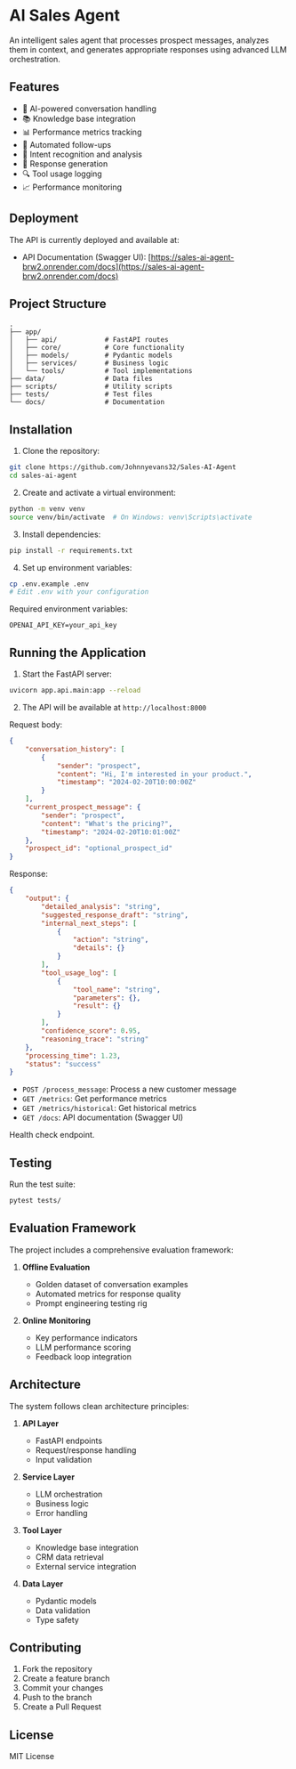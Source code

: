 # AI Sales Agent

An intelligent sales agent that processes prospect messages, analyzes them in context, and generates appropriate responses using advanced LLM orchestration.

## Features

- 🤖 AI-powered conversation handling
- 📚 Knowledge base integration
- 📊 Performance metrics tracking
- 🔄 Automated follow-ups
- 🎯 Intent recognition and analysis
- 📝 Response generation
- 🔍 Tool usage logging
- 📈 Performance monitoring

## Deployment

The API is currently deployed and available at:

- API Documentation (Swagger UI): [https://sales-ai-agent-brw2.onrender.com/docs](https://sales-ai-agent-brw2.onrender.com/docs)

## Project Structure
```
.
├── app/
│   ├── api/            # FastAPI routes
│   ├── core/           # Core functionality
│   ├── models/         # Pydantic models
│   ├── services/       # Business logic
│   └── tools/          # Tool implementations
├── data/               # Data files
├── scripts/            # Utility scripts
├── tests/              # Test files
└── docs/               # Documentation
```

## Installation

1. Clone the repository:
```bash
git clone https://github.com/Johnnyevans32/Sales-AI-Agent
cd sales-ai-agent
```

2. Create and activate a virtual environment:
```bash
python -m venv venv
source venv/bin/activate  # On Windows: venv\Scripts\activate
```

3. Install dependencies:
```bash
pip install -r requirements.txt
```

4. Set up environment variables:
```bash
cp .env.example .env
# Edit .env with your configuration
```

Required environment variables:
```
OPENAI_API_KEY=your_api_key
```

## Running the Application

1. Start the FastAPI server:
```bash
uvicorn app.api.main:app --reload
```

2. The API will be available at `http://localhost:8000`

Request body:
```json
{
    "conversation_history": [
        {
            "sender": "prospect",
            "content": "Hi, I'm interested in your product.",
            "timestamp": "2024-02-20T10:00:00Z"
        }
    ],
    "current_prospect_message": {
        "sender": "prospect",
        "content": "What's the pricing?",
        "timestamp": "2024-02-20T10:01:00Z"
    },
    "prospect_id": "optional_prospect_id"
}
```

Response:
```json
{
    "output": {
        "detailed_analysis": "string",
        "suggested_response_draft": "string",
        "internal_next_steps": [
            {
                "action": "string",
                "details": {}
            }
        ],
        "tool_usage_log": [
            {
                "tool_name": "string",
                "parameters": {},
                "result": {}
            }
        ],
        "confidence_score": 0.95,
        "reasoning_trace": "string"
    },
    "processing_time": 1.23,
    "status": "success"
}
```

- `POST /process_message`: Process a new customer message
- `GET /metrics`: Get performance metrics
- `GET /metrics/historical`: Get historical metrics
- `GET /docs`: API documentation (Swagger UI)

Health check endpoint.

## Testing

Run the test suite:
```bash
pytest tests/
```

## Evaluation Framework

The project includes a comprehensive evaluation framework:

1. **Offline Evaluation**
   - Golden dataset of conversation examples
   - Automated metrics for response quality
   - Prompt engineering testing rig

2. **Online Monitoring**
   - Key performance indicators
   - LLM performance scoring
   - Feedback loop integration

## Architecture

The system follows clean architecture principles:

1. **API Layer**
   - FastAPI endpoints
   - Request/response handling
   - Input validation

2. **Service Layer**
   - LLM orchestration
   - Business logic
   - Error handling

3. **Tool Layer**
   - Knowledge base integration
   - CRM data retrieval
   - External service integration

4. **Data Layer**
   - Pydantic models
   - Data validation
   - Type safety

## Contributing

1. Fork the repository
2. Create a feature branch
3. Commit your changes
4. Push to the branch
5. Create a Pull Request

## License

MIT License
